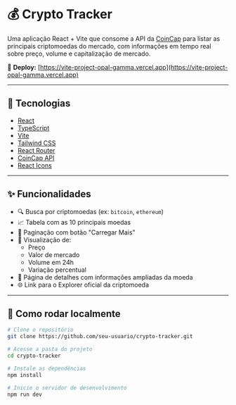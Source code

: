 # 💰 Crypto Tracker

Uma aplicação React + Vite que consome a API da [CoinCap](https://docs.coincap.io/) para listar as principais criptomoedas do mercado, com informações em tempo real sobre preço, volume e capitalização de mercado.

🔗 **Deploy:** [https://vite-project-opal-gamma.vercel.app](https://vite-project-opal-gamma.vercel.app)

---


## 🚀 Tecnologias

- [React](https://reactjs.org/)
- [TypeScript](https://www.typescriptlang.org/)
- [Vite](https://vitejs.dev/)
- [Tailwind CSS](https://tailwindcss.com/)
- [React Router](https://reactrouter.com/)
- [CoinCap API](https://docs.coincap.io/)
- [React Icons](https://react-icons.github.io/react-icons/)

---

## ✨ Funcionalidades

- 🔍 Busca por criptomoedas (ex: `bitcoin`, `ethereum`)
- 📈 Tabela com as 10 principais moedas
- 🔁 Paginação com botão "Carregar Mais"
- 💱 Visualização de:
  - Preço
  - Valor de mercado
  - Volume em 24h
  - Variação percentual
- 📄 Página de detalhes com informações ampliadas da moeda
- 🌐 Link para o Explorer oficial da criptomoeda

---

## 🧪 Como rodar localmente

```bash
# Clone o repositório
git clone https://github.com/seu-usuario/crypto-tracker.git

# Acesse a pasta do projeto
cd crypto-tracker

# Instale as dependências
npm install

# Inicie o servidor de desenvolvimento
npm run dev
